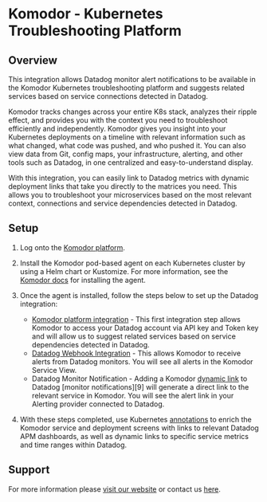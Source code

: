 # Komodor - Kubernetes Troubleshooting Platform

## Overview

This integration allows Datadog monitor alert notifications to be available in the Komodor Kubernetes troubleshooting platform and suggests related services based on service connections detected in Datadog.

Komodor tracks changes across your entire K8s stack, analyzes their ripple effect, and provides you with the context you need to troubleshoot efficiently and independently. Komodor gives you insight into your Kubernetes deployments on a timeline with relevant information such as what changed, what code was pushed, and who pushed it. You can also view data from Git, config maps, your infrastructure, alerting, and other tools such as Datadog, in one centralized and easy-to-understand display. 
	
With this integration, you can easily link to Datadog metrics with dynamic deployment links that take you directly to the matrices you need. This allows you to troubleshoot your microservices based on the most relevant context, connections and service dependencies detected in Datadog.
	
## Setup
	
1. Log onto the [Komodor platform][7].
2. Install the Komodor pod-based agent on each Kubernetes cluster by using a Helm chart or Kustomize. For more information, see the [Komodor docs][2] for installing the agent.

3. Once the agent is installed, follow the steps below to set up the Datadog integration:
	- [Komodor platform integration][3] - This first integration step allows Komodor to access your Datadog account via API key and Token key and will allow us to suggest related services based on service dependencies detected in Datadog.
	- [Datadog Webhook Integration][4] - This allows Komodor to receive alerts from Datadog monitors. You will see all alerts in the Komodor Service View.
	- Datadog Monitor Notification - Adding a Komodor [dynamic link][5] to Datadog [monitor notifications][9] will generate a direct link to the relevant service in Komodor. You will see the alert link in your Alerting provider connected to Datadog.
	
4. With these steps completed, use Kubernetes [annotations][6] to enrich the Komodor service and deployment screens with links to relevant Datadog APM dashboards, as well as dynamic links to specific service metrics and time ranges within Datadog.

## Support

For more information please [visit our website][1] or contact us [here][8].

[1]: https://komodor.com/sign-up/
[2]: https://docs.komodor.com/Learn/Komodor-Agent.html
[3]: https://docs.komodor.com/Integrations/Datadog.html
[4]: https://docs.komodor.com/Integrations/datadog-webhook.html
[5]: https://docs.komodor.com/Integrations/Datadog-Monitor-Notification.html
[6]: https://docs.komodor.com/Learn/Annotations.html
[7]: https://app.komodor.com/
[8]: https://komodor.com/contact-us/